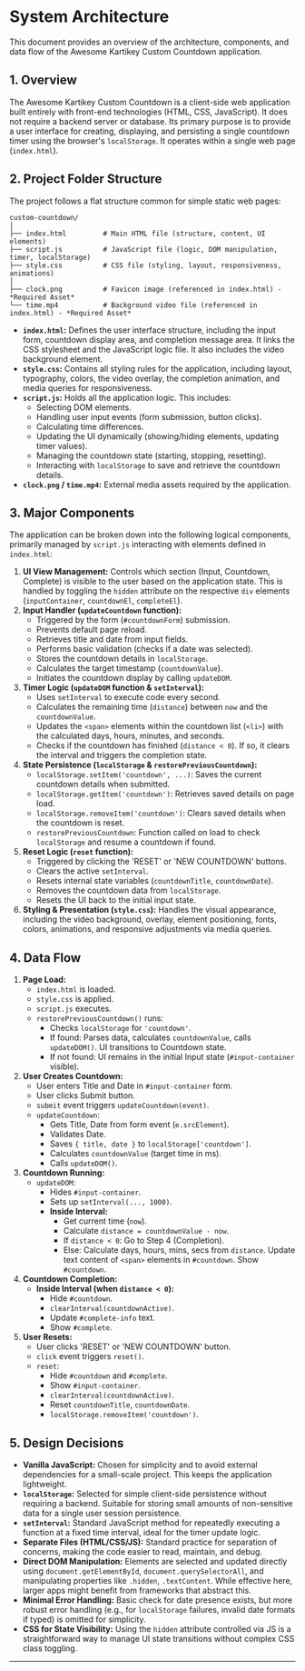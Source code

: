 # System Architecture

This document provides an overview of the architecture, components, and data flow of the Awesome Kartikey Custom Countdown application.

## 1. Overview

The Awesome Kartikey Custom Countdown is a client-side web application built entirely with front-end technologies (HTML, CSS, JavaScript). It does not require a backend server or database. Its primary purpose is to provide a user interface for creating, displaying, and persisting a single countdown timer using the browser's `localStorage`. It operates within a single web page (`index.html`).

## 2. Project Folder Structure

The project follows a flat structure common for simple static web pages:

```
custom-countdown/
│
├── index.html         # Main HTML file (structure, content, UI elements)
├── script.js          # JavaScript file (logic, DOM manipulation, timer, localStorage)
├── style.css          # CSS file (styling, layout, responsiveness, animations)
│
├── clock.png          # Favicon image (referenced in index.html) - *Required Asset*
└── time.mp4           # Background video file (referenced in index.html) - *Required Asset*
```

- **`index.html`:** Defines the user interface structure, including the input form, countdown display area, and completion message area. It links the CSS stylesheet and the JavaScript logic file. It also includes the video background element.
- **`style.css`:** Contains all styling rules for the application, including layout, typography, colors, the video overlay, the completion animation, and media queries for responsiveness.
- **`script.js`:** Holds all the application logic. This includes:
  - Selecting DOM elements.
  - Handling user input events (form submission, button clicks).
  - Calculating time differences.
  - Updating the UI dynamically (showing/hiding elements, updating timer values).
  - Managing the countdown state (starting, stopping, resetting).
  - Interacting with `localStorage` to save and retrieve the countdown details.
- **`clock.png` / `time.mp4`:** External media assets required by the application.

## 3. Major Components

The application can be broken down into the following logical components, primarily managed by `script.js` interacting with elements defined in `index.html`:

1.  **UI View Management:** Controls which section (Input, Countdown, Complete) is visible to the user based on the application state. This is handled by toggling the `hidden` attribute on the respective `div` elements (`inputContainer`, `countdownEl`, `completeEl`).
2.  **Input Handler (`updateCountdown` function):**
    - Triggered by the form (`#countdownForm`) submission.
    - Prevents default page reload.
    - Retrieves title and date from input fields.
    - Performs basic validation (checks if a date was selected).
    - Stores the countdown details in `localStorage`.
    - Calculates the target timestamp (`countdownValue`).
    - Initiates the countdown display by calling `updateDOM`.
3.  **Timer Logic (`updateDOM` function & `setInterval`):**
    - Uses `setInterval` to execute code every second.
    - Calculates the remaining time (`distance`) between `now` and the `countdownValue`.
    - Updates the `<span>` elements within the countdown list (`<li>`) with the calculated days, hours, minutes, and seconds.
    - Checks if the countdown has finished (`distance < 0`). If so, it clears the interval and triggers the completion state.
4.  **State Persistence (`localStorage` & `restorePreviousCountdown`):**
    - `localStorage.setItem('countdown', ...)`: Saves the current countdown details when submitted.
    - `localStorage.getItem('countdown')`: Retrieves saved details on page load.
    - `localStorage.removeItem('countdown')`: Clears saved details when the countdown is reset.
    - `restorePreviousCountdown`: Function called on load to check `localStorage` and resume a countdown if found.
5.  **Reset Logic (`reset` function):**
    - Triggered by clicking the 'RESET' or 'NEW COUNTDOWN' buttons.
    - Clears the active `setInterval`.
    - Resets internal state variables (`countdownTitle`, `countdownDate`).
    - Removes the countdown data from `localStorage`.
    - Resets the UI back to the initial input state.
6.  **Styling & Presentation (`style.css`):** Handles the visual appearance, including the video background, overlay, element positioning, fonts, colors, animations, and responsive adjustments via media queries.

## 4. Data Flow

1.  **Page Load:**
    - `index.html` is loaded.
    - `style.css` is applied.
    - `script.js` executes.
    - `restorePreviousCountdown()` runs:
      - Checks `localStorage` for `'countdown'`.
      - If found: Parses data, calculates `countdownValue`, calls `updateDOM()`. UI transitions to Countdown state.
      - If not found: UI remains in the initial Input state (`#input-container` visible).
2.  **User Creates Countdown:**
    - User enters Title and Date in `#input-container` form.
    - User clicks Submit button.
    - `submit` event triggers `updateCountdown(event)`.
    - `updateCountdown`:
      - Gets Title, Date from form event (`e.srcElement`).
      - Validates Date.
      - Saves `{ title, date }` to `localStorage['countdown']`.
      - Calculates `countdownValue` (target time in ms).
      - Calls `updateDOM()`.
3.  **Countdown Running:**
    - `updateDOM`:
      - Hides `#input-container`.
      - Sets up `setInterval(..., 1000)`.
      - **Inside Interval:**
        - Get current time (`now`).
        - Calculate `distance = countdownValue - now`.
        - If `distance < 0`: Go to Step 4 (Completion).
        - Else: Calculate days, hours, mins, secs from `distance`. Update text content of `<span>` elements in `#countdown`. Show `#countdown`.
4.  **Countdown Completion:**
    - **Inside Interval (when `distance < 0`):**
      - Hide `#countdown`.
      - `clearInterval(countdownActive)`.
      - Update `#complete-info` text.
      - Show `#complete`.
5.  **User Resets:**
    - User clicks 'RESET' or 'NEW COUNTDOWN' button.
    - `click` event triggers `reset()`.
    - `reset`:
      - Hide `#countdown` and `#complete`.
      - Show `#input-container`.
      - `clearInterval(countdownActive)`.
      - Reset `countdownTitle`, `countdownDate`.
      - `localStorage.removeItem('countdown')`.

## 5. Design Decisions

- **Vanilla JavaScript:** Chosen for simplicity and to avoid external dependencies for a small-scale project. This keeps the application lightweight.
- **`localStorage`:** Selected for simple client-side persistence without requiring a backend. Suitable for storing small amounts of non-sensitive data for a single user session persistence.
- **`setInterval`:** Standard JavaScript method for repeatedly executing a function at a fixed time interval, ideal for the timer update logic.
- **Separate Files (HTML/CSS/JS):** Standard practice for separation of concerns, making the code easier to read, maintain, and debug.
- **Direct DOM Manipulation:** Elements are selected and updated directly using `document.getElementById`, `document.querySelectorAll`, and manipulating properties like `.hidden`, `.textContent`. While effective here, larger apps might benefit from frameworks that abstract this.
- **Minimal Error Handling:** Basic check for date presence exists, but more robust error handling (e.g., for `localStorage` failures, invalid date formats if typed) is omitted for simplicity.
- **CSS for State Visibility:** Using the `hidden` attribute controlled via JS is a straightforward way to manage UI state transitions without complex CSS class toggling.

---
